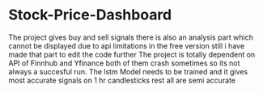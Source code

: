 # Stock-Price-Dashboard

The project gives buy and sell signals there is also an analysis part which cannot be displayed due to api limitations in the free version still i have made that part to edit the code further 
The project is totally dependent on API of Finnhub and Yfinance both of them crash sometimes so its not always a succesful run.
The lstm Model needs to be trained and it gives most accurate signals on 1 hr candlesticks rest all are semi accurate 
